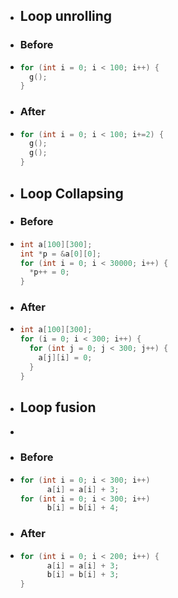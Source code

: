 - ## Loop unrolling
- ### Before
- ```C
  for (int i = 0; i < 100; i++) {
    g();
  }
  ```
- ### After
- ```C
  for (int i = 0; i < 100; i+=2) {
    g();
    g();
  }
  ```
- ## Loop Collapsing
- ### Before
- ```C
  int a[100][300];
  int *p = &a[0][0];
  for (int i = 0; i < 30000; i++) {
    *p++ = 0;
  }
  ```
- ### After
- ```C
  int a[100][300];
  for (i = 0; i < 300; i++) {
    for (int j = 0; j < 300; j++) {
      a[j][i] = 0;
    }
  }
  ```
- ## Loop fusion
- ```C
  ```
- ### Before
- ```C
  for (int i = 0; i < 300; i++) 
    	a[i] = a[i] + 3;
  for (int i = 0; i < 300; i++) 
    	b[i] = b[i] + 4;
  ```
- ### After
- ```C
  for (int i = 0; i < 200; i++) {
    	a[i] = a[i] + 3;
    	b[i] = b[i] + 3;
  }
  
  ```